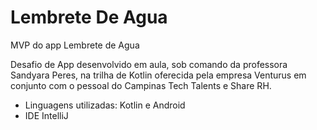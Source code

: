 # Lembrete De Agua
MVP do app Lembrete de Agua

Desafio de App desenvolvido em aula, sob comando da professora Sandyara Peres, na trilha de Kotlin oferecida pela empresa Venturus em conjunto com o pessoal do Campinas Tech Talents e Share RH.
* Linguagens utilizadas: Kotlin e Android
* IDE IntelliJ
